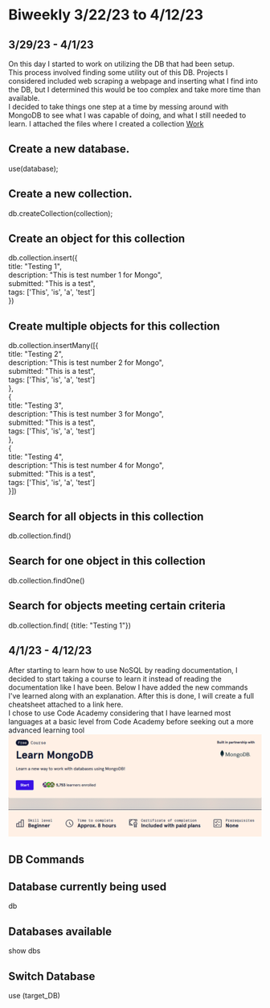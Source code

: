 # Biweekly 3/22/23 to 4/12/23
## 3/29/23 - 4/1/23
On this day I started to work on utilizing the DB that had been setup.  
This process involved finding some utility out of this DB.
Projects I considered included web scraping a webpage and inserting what I find into the DB, but I determined this would be too complex and take more time than available.  
I decided to take things one step at a time by messing around with MongoDB to see what I was capable of doing, and what I still needed to learn. I attached the files where I created a collection
[Work](https://fastasjamesschool.github.io/DataScienceResearch/WeeklyUpdates/3-22to4-12/README.md)  
## Create a new database.
use(database);  
## Create a new collection.
db.createCollection(collection);  
## Create an object for this collection
db.collection.insert({  
    title: "Testing 1",  
    description: "This is test number 1 for Mongo",  
    submitted: "This is a test",  
    tags: ['This', 'is', 'a', 'test']  
})
## Create multiple objects for this collection
db.collection.insertMany([{  
    title: "Testing 2",  
    description: "This is test number 2 for Mongo",  
    submitted: "This is a test",  
    tags: ['This', 'is', 'a', 'test']  
},  
{  
    title: "Testing 3",  
    description: "This is test number 3 for Mongo",  
    submitted: "This is a test",  
    tags: ['This', 'is', 'a', 'test']  
},  
{  
    title: "Testing 4",  
    description: "This is test number 4 for Mongo",  
    submitted: "This is a test",  
    tags: ['This', 'is', 'a', 'test']  
}])

## Search for all objects in this collection

db.collection.find()

## Search for one object in this collection

db.collection.findOne()

## Search for objects meeting certain criteria

db.collection.find( {title: "Testing 1"})

## 4/1/23 - 4/12/23
After starting to learn how to use NoSQL by reading documentation, I decided to start taking a course to learn it instead of reading the documentation like I have been. Below I have added the new commands I've learned along with an explanation. After this is done, I will create a full cheatsheet attached to a link here.  
I chose to use Code Academy considering that I have learned most languages at a basic level from Code Academy before seeking out a more advanced learning tool
![Learning Tool](MongoDB.PNG)
## DB Commands
## Database currently being used
db
## Databases available
show dbs
## Switch Database
use (target_DB)
